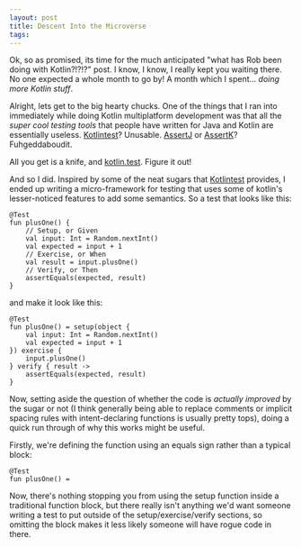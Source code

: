 ```yaml
---
layout: post
title: Descent Into the Microverse
tags: 
---
```


Ok, so as promised, its time for the much anticipated "what has Rob been doing with Kotlin?!?!?" post. I know, I know, I really kept you waiting there. No one expected a whole month to go by! A month which I spent... *doing more Kotlin stuff*.

Alright, lets get to the big hearty chucks. One of the things that I ran into immediately while doing Kotlin multiplatform development was that all the *super cool testing tools* that people have written for Java and Kotlin are essentially useless. [Kotlintest](https://github.com/kotlintest/kotlintest)? Unusable. [AssertJ](http://joel-costigliola.github.io/assertj/) or [AssertK](https://github.com/willowtreeapps/assertk)? Fuhgeddaboudit.

All you get is a knife, and [kotlin.test](https://kotlinlang.org/api/latest/kotlin.test/index.html). Figure it out!

And so I did. Inspired by some of the neat sugars that [Kotlintest](https://github.com/kotlintest/kotlintest) provides, I ended up writing a micro-framework for testing that uses some of kotlin's lesser-noticed features to add some semantics. So a test that looks like this:

    @Test
    fun plusOne() {
        // Setup, or Given
        val input: Int = Random.nextInt()
        val expected = input + 1
        // Exercise, or When
        val result = input.plusOne()
        // Verify, or Then
        assertEquals(expected, result)
    }
    
and make it look like this:

    @Test
    fun plusOne() = setup(object {
        val input: Int = Random.nextInt()
        val expected = input + 1
    }) exercise {
        input.plusOne()
    } verify { result ->
        assertEquals(expected, result)
    }
    
Now, setting aside the question of whether the code is *actually improved* by the sugar or not (I think generally being able to replace comments or implicit spacing rules with intent-declaring functions is usually pretty tops), doing a quick run through of why this works might be useful. 

Firstly, we're defining the function using an equals sign rather than a typical block:

    @Test
    fun plusOne() = 
    
Now, there's nothing stopping you from using the setup function inside a traditional function block, but there really isn't anything we'd want someone writing a test to put outside of the setup/exercise/verify sections, so omitting the block makes it less likely someone will have rogue code in there. 